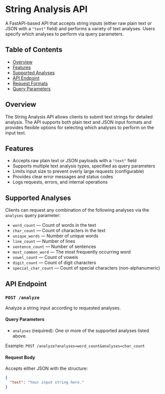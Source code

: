 # String Analysis API

A FastAPI-based API that accepts string inputs (either raw plain text or JSON with a `"text"` field) and performs a variety of text analyses. Users specify which analyses to perform via query parameters.

## Table of Contents

- [Overview](#overview)
- [Features](#features)
- [Supported Analyses](#supported-analyses)
- [API Endpoint](#api-endpoint)
- [Request Formats](#request-formats)
- [Query Parameters](#query-parameters)

## Overview

The String Analysis API allows clients to submit text strings for detailed analysis. The API supports both plain text and JSON input formats and provides flexible options for selecting which analyses to perform on the input text.

## Features

- Accepts raw plain text or JSON payloads with a `"text"` field
- Supports multiple text analysis types, specified as query parameters
- Limits input size to prevent overly large requests (configurable)
- Provides clear error messages and status codes
- Logs requests, errors, and internal operations

## Supported Analyses

Clients can request any combination of the following analyses via the `analyses` query parameter:

- `word_count` — Count of words in the text
- `char_count` — Count of characters in the text
- `unique_words` — Number of unique words
- `line_count` — Number of lines
- `sentence_count` — Number of sentences
- `most_common_word` — The most frequently occurring word
- `vowel_count` — Count of vowels
- `digit_count` — Count of digit characters
- `special_char_count` — Count of special characters (non-alphanumeric)

## API Endpoint

### `POST /analyze`

Analyze a string input according to requested analyses.

#### Query Parameters

- `analyses` (required): One or more of the supported analyses listed above.

Example: `POST /analyze?analyses=word_count&analyses=char_count`

#### Request Body

Accepts either JSON with the structure:

```json
{
  "text": "Your input string here."
}
